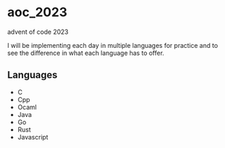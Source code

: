 # aoc_2023

advent of code 2023

I will be implementing each day in multiple languages for practice and to see the difference in what each language has to offer. 

## Languages

- C
- Cpp
- Ocaml
- Java
- Go
- Rust
- Javascript
